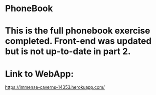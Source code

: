 # PhoneBook
# This is the full phonebook exercise completed. Front-end was updated but is not up-to-date in part 2.  
# Link to WebApp:
https://immense-caverns-14353.herokuapp.com/
